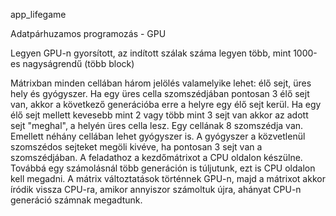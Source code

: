 app_lifegame

Adatpárhuzamos programozás - GPU

Legyen GPU-n gyorsított, az indított szálak száma legyen több, mint 1000-es nagyságrendű (több block)

Mátrixban minden cellában három jelölés valamelyike lehet: élő sejt, üres hely és gyógyszer. Ha egy üres cella szomszédjában pontosan 3 élő sejt van, akkor a következő generációba erre a helyre egy élő sejt kerül. Ha egy élő sejt mellett kevesebb mint 2 vagy több mint 3 sejt van akkor az adott sejt "meghal", a helyén üres cella lesz. Egy cellának 8 szomszédja van. Emellett néhány cellában lehet gyógyszer is. A gyógyszer a közvetlenül szomszédos sejteket megöli kivéve, ha pontosan 3 sejt van a szomszédjában.
A feladathoz a kezdőmátrixot a CPU oldalon készülne. Továbbá egy számolásnál több generáción is túljutunk, ezt is CPU oldalon kell megadni. A mátrix változtatások történnek GPU-n, majd a mátrixot akkor íródik vissza CPU-ra, amikor annyiszor számoltuk újra, ahányat CPU-n generáció számnak megadtunk.
